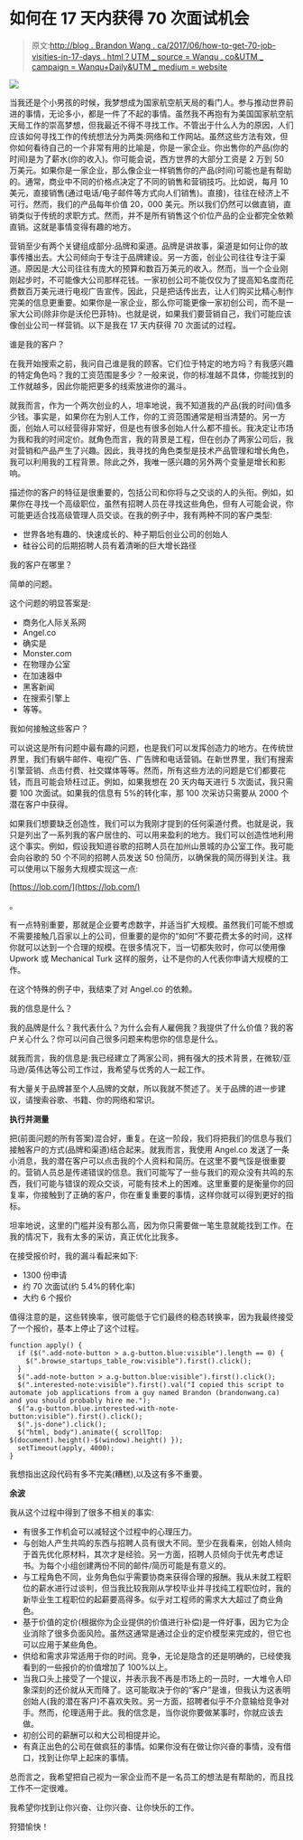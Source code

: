 # 如何在 17 天内获得 70 次面试机会

> 原文:[http://blog . Brandon Wang . ca/2017/06/how-to-get-70-job-visities-in-17-days . html？UTM _ source = Wanqu . co&UTM _ campaign = Wanqu+Daily&UTM _ medium = website](http://blog.brandonwang.ca/2017/06/how-to-get-70-job-interviews-in-17-days.html?utm_source=wanqu.co&utm_campaign=Wanqu+Daily&utm_medium=website)

[![](../Images/44b6a89bf1c33bf5f6046f3acee4f338.png)](https://3.bp.blogspot.com/-2JXkZ8SUh-U/WVc20QGkxYI/AAAAAAAAOb8/WwZUubSCrgcaXStDJB3x23O5Bv1jydU_wCLcBGAs/s1600/nasa-874480_960_720.jpg)

当我还是个小男孩的时候，我梦想成为国家航空航天局的看门人。参与推动世界前进的事情，无论多小，都是一件了不起的事情。虽然我不再抱有为美国国家航空航天局工作的崇高梦想，但我最近不得不寻找工作。不管出于什么人为的原因，人们应该如何寻找工作的传统想法分为两类:网络和工作网站。虽然这些方法有效，但你如何看待自己的一个非常有用的比喻是，你是一家企业。你出售你的产品(你的时间)是为了薪水(你的收入)。你可能会说，西方世界的大部分工资是 2 万到 50 万美元。如果你是一家企业，那么像企业一样销售你的产品(时间)可能也是有帮助的。通常，商业中不同的价格点决定了不同的销售和营销技巧。比如说，每月 10 美元，直接销售(通过电话/电子邮件等方式向人们销售)。直接)，往往在经济上不可行。然而，我们的产品每年价值 20，000 美元。所以我们仍然可以做直销，直销类似于传统的求职方式。然而，并不是所有销售这个价位产品的企业都完全依赖直销。这就是事情变得有趣的地方。

营销至少有两个关键组成部分:品牌和渠道。品牌是讲故事，渠道是如何让你的故事传播出去。大公司倾向于专注于品牌建设。另一方面，创业公司往往专注于渠道。原因是:大公司往往有庞大的预算和数百万美元的收入。然而，当一个企业刚刚起步时，不可能像大公司那样花钱。一家初创公司不能仅仅为了提高知名度而花费数百万美元进行电视广告宣传。因此，只是把话传出去，让人们购买比精心制作完美的信息更重要。如果你是一家企业，那么你可能更像一家初创公司，而不是一家大公司(除非你是沃伦巴菲特)。也就是说，如果我们要营销自己，我们可能应该像创业公司一样营销。以下是我在 17 天内获得 70 次面试的过程。

谁是我的客户？

在我开始搜索之前，我问自己谁是我的顾客。它们位于特定的地方吗？有我感兴趣的特定角色吗？我的工资范围是多少？一般来说，你的标准越不具体，你能找到的工作就越多，因此你能把更多的线索放进你的漏斗。

就我而言，作为一个两次创业的人，坦率地说，我不知道我的产品(我的时间)值多少钱。事实是，如果你在为别人工作，你的工资范围通常是相当清楚的。另一方面，创始人可以经营得非常好，但是也有很多创始人什么都不擅长。我决定让市场为我和我的时间定价。就角色而言，我的背景是工程，但在创办了两家公司后，我对营销和产品产生了兴趣。因此，我寻找的角色类型是技术产品管理和增长角色，我可以利用我的工程背景。除此之外，我唯一感兴趣的另外两个变量是增长和影响。

描述你的客户的特征是很重要的，包括公司和你将与之交谈的人的头衔。例如，如果你在寻找一个高级职位，虽然有招聘人员在寻找这些角色，但有人可能会说，你可能更适合找高级管理人员交谈。在我的例子中，我有两种不同的客户类型:

*   世界各地有趣的、快速成长的、种子期后创业公司的创始人
*   硅谷公司的后期招聘人员有着清晰的巨大增长路径

我的客户在哪里？

简单的问题。

这个问题的明显答案是:

*   商务化人际关系网
*   Angel.co
*   确实是
*   Monster.com
*   在物理办公室
*   在加速器中
*   黑客新闻
*   在搜索引擎上
*   等等。

我如何接触这些客户？

可以说这是所有问题中最有趣的问题，也是我们可以发挥创造力的地方。在传统世界里，我们有蜗牛邮件、电视广告、广告牌和电话营销。在新世界里，我们有搜索引擎营销、点击付费、社交媒体等等。然而，所有这些方法的问题是它们都要花钱，而且可能会矫枉过正。例如，如果我想在 20 天内每天进行 5 次面试，我只需要 100 次面试。如果我的信息有 5%的转化率，那 100 次采访只需要从 2000 个潜在客户中获得。

如果我们想要缺乏创造性，我们可以为我刚才提到的任何渠道付费。也就是说，我只是列出了一系列我的客户居住的、可以用来盈利的地方。我们可以创造性地利用这个事实。例如，假设我知道谷歌的招聘人员在加州山景城的办公室工作。我可能会向谷歌的 50 个不同的招聘人员发送 50 份简历，以确保我的简历得到关注。我可以使用以下服务大规模实现这一点:

[https://lob.com/](https://lob.com/)

。

有一点特别重要，那就是企业要考虑数字，并适当扩大规模。虽然我们可能不想或不需要接触几百家以上的公司，但重要的是你的“如何”不要花费太多的时间，这样你就可以达到一个合理的规模。在很多情况下，当一切都失败时，你可以使用像 Upwork 或 Mechanical Turk 这样的服务，让不是你的人代表你申请大规模的工作。

在这个特殊的例子中，我结束了对 Angel.co 的依赖。

我的信息是什么？

我的品牌是什么？我代表什么？为什么会有人雇佣我？我提供了什么价值？我的客户关心什么？你可以问自己很多问题来构思你的信息是什么。

就我而言，我的信息是:我已经建立了两家公司，拥有强大的技术背景，在微软/亚马逊/英伟达等公司工作过，我希望与优秀的人一起工作。

有大量关于品牌甚至个人品牌的文献，所以我就不赘述了。关于品牌的进一步建议，请搜索谷歌、书籍、你的网络和常识。

**执行并测量**

把(前面问题的所有答案)混合好，重复。在这一阶段，我们将把我们的信息与我们接触客户的方式(品牌和渠道)结合起来。就我而言，我使用 Angel.co 发送了一条小消息，我的潜在客户可以点击我的个人资料和简历。在这里不要气馁是很重要的。营销人员总是传递错误的信息。我们可能写了一些与我们的观众没有共鸣的东西，我们可能与错误的观众交谈，可能有技术上的困难。这里重要的是衡量你的回复率，你接触到了正确的客户，你在重复重要的事情，这样你就可以得到更好的指标。

坦率地说，这里的门槛并没有那么高，因为你只需要做一笔生意就能找到工作。在我的情况下，我有太多的采访，真正优化比我多。

在接受报价时，我的漏斗看起来如下:

*   1300 份申请
*   约 70 次面试(约 5.4%的转化率)
*   大约 6 个报价

值得注意的是，这些转换率，很可能低于它们最终的稳态转换率，因为我最终接受了一个报价，基本上停止了这个过程。

```
function apply() {
  if ($(".add-note-button > a.g-button.blue:visible").length == 0) {
    $(".browse_startups_table_row:visible").first().click();
  }
  $(".add-note-button > a.g-button.blue:visible").first().click();
  $(".interested-note:visible").first().val("I copied this script to automate job applications from a guy named Brandon (brandonwang.ca) and you should probably hire me.");
  $("a.g-button.blue.interested-with-note-button:visible").first().click();
  $(".js-done").click();
  $("html, body").animate({ scrollTop: $(document).height()-$(window).height() });
  setTimeout(apply, 4000);
}

```

我想指出这段代码有多不完美(糟糕),以及这有多不重要。

**余波**

我从这个过程中得到了很多不相关的事实:

*   有很多工作机会可以减轻这个过程中的心理压力。
*   与创始人产生共鸣的东西与招聘人员有很大不同。至少在我看来，创始人倾向于首先优化原材料，其次才是经验。另一方面，招聘人员倾向于优先考虑证书。为每个小组创建两份不同的邮件/简历可能是有意义的。
*   与工程角色不同，业务角色似乎需要协商来获得合理的报酬。我从未就工程职位的薪水进行过谈判，但当我比较我刚从学校毕业并寻找纯工程职位时，我的新毕业生工程职位的起薪要高得多。似乎对工程师的需求大大超过了商业角色。
*   基于价值的定价(根据你为企业提供的价值进行补偿)是一件好事，因为它为企业消除了很多负面风险。虽然这通常是通过企业的定价模型来完成的，但它也可以应用于某些角色。
*   供给和需求非常适用于你的时间。竞争，无论是隐含的还是明确的，已经使我看到的一些报价的价值增加了 100%以上。
*   当我口头上接受了一个提议，并表示我不再是市场上的一员时，一大堆令人印象深刻的还价就从天而降了。这可能取决于你的“客户”是谁，但我认为这表明创始人(我的潜在客户)不喜欢失败。另一方面，招聘者似乎不介意输给竞争对手。然而，伦理适用于此。我的信念是，当你说你要做某事时，你就应该去做。
*   初创公司的薪酬可以和大公司相提并论。
*   有真正出色的公司在做疯狂的事情。如果你没有在做让你兴奋的事情，没有借口，找到让你早上起床的事情。

总而言之，我希望把自己视为一家企业而不是一名员工的想法是有帮助的，而且找工作不一定很难。

我希望你找到让你兴奋、让你兴奋、让你快乐的工作。

狩猎愉快！